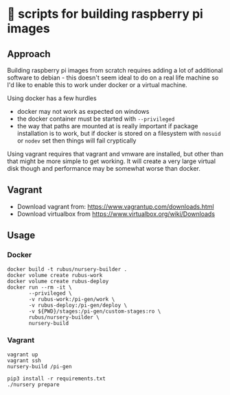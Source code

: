 # :seedling: scripts for building raspberry pi images

## Approach

Building raspberry pi images from scratch requires adding a lot of additional software to debian - this doesn't seem ideal to do on a real life machine so I'd like to enable this to work under docker or a virtual machine.

Using docker has a few hurdles

- docker may not work as expected on windows
- the docker container must be started with `--privileged`
- the way that paths are mounted at is really important if package installation is to work, but if docker is stored on a filesystem with `nosuid` or `nodev` set then things will fail cryptically

Using vagrant requires that vagrant and vmware are installed, but other than that might be more simple to get working.  It will create a very large virtual disk though and performance may be somewhat worse than docker.

## Vagrant

* Download vagrant from: https://www.vagrantup.com/downloads.html
* Download virtualbox from https://www.virtualbox.org/wiki/Downloads

## Usage

### Docker

```shell
docker build -t rubus/nursery-builder .
docker volume create rubus-work
docker volume create rubus-deploy
docker run --rm -it \
       --privileged \
       -v rubus-work:/pi-gen/work \
       -v rubus-deploy:/pi-gen/deploy \
       -v ${PWD}/stages:/pi-gen/custom-stages:ro \
       rubus/nursery-builder \
       nursery-build
```


### Vagrant

``` shell
vagrant up
vagrant ssh
nursery-build /pi-gen
```


```
pip3 install -r requirements.txt
./nursery prepare
```
